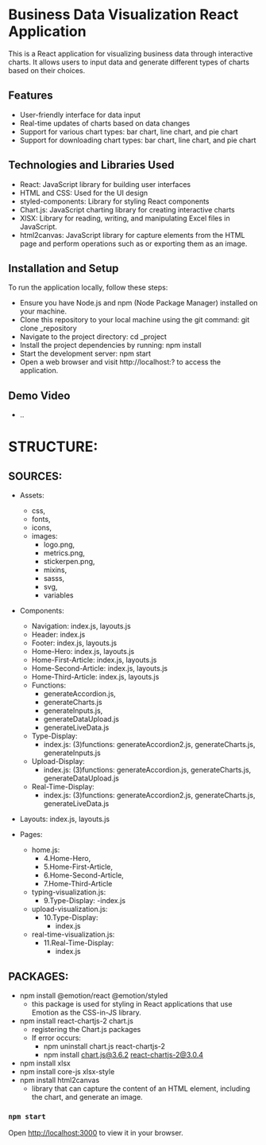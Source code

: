 # Business Data Visualization React Application

This is a React application for visualizing business data through interactive charts. It allows users to input data and generate different types of charts based on their choices.

## Features
- User-friendly interface for data input
- Real-time updates of charts based on data changes
- Support for various chart types: bar chart, line chart, and pie chart
- Support for downloading chart types: bar chart, line chart, and pie chart

## Technologies and Libraries Used
- React: JavaScript library for building user interfaces
- HTML and CSS: Used for the UI design
- styled-components: Library for styling React components
- Chart.js: JavaScript charting library for creating interactive charts
- XlSX: Library for reading, writing, and manipulating Excel files in JavaScript.
- html2canvas: JavaScript library for capture elements from the HTML page and perform operations such as or exporting them as an image.

## Installation and Setup
To run the application locally, follow these steps:
  - Ensure you have Node.js and npm (Node Package Manager) installed on your machine.
  - Clone this repository to your local machine using the git command: git clone _repository
  - Navigate to the project directory: cd _project
  - Install the project dependencies by running: npm install
  - Start the development server: npm start
  - Open a web browser and visit http://localhost:? to access the application.

## Demo Video
- ..

# STRUCTURE:
## SOURCES:

 - Assets: 
 	- css, 
 	- fonts, 
 	- icons, 
 	- images: 
 		- logo.png, 
 		- metrics.png, 
 		- stickerpen.png, 
 		- mixins, 
 		- sasss, 
 		- svg, 
 		- variables
 
 - Components: 
	- Navigation: index.js, layouts.js
	- Header: index.js
	- Footer: index.js, layouts.js
	- Home-Hero: index.js, layouts.js
	- Home-First-Article: index.js, layouts.js
	- Home-Second-Article: index.js, layouts.js
	- Home-Third-Article: index.js, layouts.js
	- Functions: 
		- generateAccordion.js, 
		- generateCharts.js
		- generateInputs.js, 
		- generateDataUpload.js
		- generateLiveData.js
	- Type-Display: 
		- index.js: (3)functions: generateAccordion2.js, generateCharts.js, generateInputs.js
	- Upload-Display: 
		- index.js: (3)functions: generateAccordion.js, generateCharts.js, generateDataUpload.js
	- Real-Time-Display: 
		- index.js: (3)functions: generateAccordion2.js, generateCharts.js, generateLiveData.js
	
 - Layouts: index.js, layouts.js
 
 - Pages:
	- home.js: 
		- 4.Home-Hero, 
		- 5.Home-First-Article, 
		- 6.Home-Second-Article, 
		- 7.Home-Third-Article
	- typing-visualization.js: 
		- 9.Type-Display: 
			-index.js
	- upload-visualization.js: 
		- 10.Type-Display: 
			- index.js
	- real-time-visualization.js: 
		- 11.Real-Time-Display: 
			- index.js

## PACKAGES:
 - npm install @emotion/react @emotion/styled 
 	- this package is used for styling in React applications that use Emotion as the CSS-in-JS library.
 - npm install react-chartjs-2 chart.js
 	- registering the Chart.js packages
 	- If error occurs: 
 		- npm uninstall chart.js react-chartjs-2
		- npm install chart.js@3.6.2 react-chartjs-2@3.0.4
 - npm install xlsx
 - npm install core-js xlsx-style
 - npm install html2canvas
 	- library that can capture the content of an HTML element, including the chart, and generate an image.


### `npm start`
Open [http://localhost:3000](http://localhost:3000) to view it in your browser.
